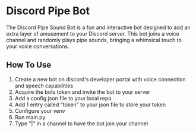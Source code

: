 # Discord Pipe Bot

The Discord Pipe Sound Bot is a fun and interactive bot designed to add an extra layer of amusement to your Discord server. This bot joins a voice channel and randomly plays pipe sounds, bringing a whimsical touch to your voice conversations.

## How To Use

1. Create a new bot on discord's developer portal with voice connection and speech capabilities
2. Acquire the bots token and invite the bot to your server
3. Add a config.json file to your local repo
4. Add 1 entry called "token" to your json file to store your token
5. Configure your venv
6. Run main.py
7. Type "|" in a channel to have the bot join your channel
